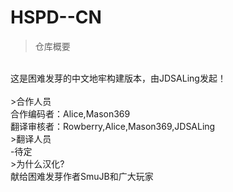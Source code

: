 # HSPD--CN
>仓库概要
<br>
这是困难发芽的中文地牢构建版本，由JDSALing发起！<br>
<br>
>合作人员
<br>
合作编码者：Alice,Mason369<br>
翻译审核者：Rowberry,Alice,Mason369,JDSALing<br>
>翻译人员
<br>
-待定
<br>
>为什么汉化?
<br>
献给困难发芽作者SmuJB和广大玩家
